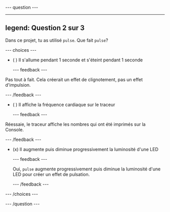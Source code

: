 
--- question ---

---
legend: Question 2 sur 3
---

Dans ce projet, tu as utilisé `pulse`. Que fait `pulse`?

--- choices ---

- ( ) Il s'allume pendant 1 seconde et s'éteint pendant 1 seconde

  --- feedback ---

Pas tout à fait. Cela créerait un effet de clignotement, pas un effet d'impulsion.

  --- /feedback ---

- ( ) Il affiche la fréquence cardiaque sur le traceur

  --- feedback ---

Réessaie, le traceur affiche les nombres qui ont été imprimés sur la Console.

  --- /feedback ---

- (x) Il augmente puis diminue progressivement la luminosité d'une LED

  --- feedback ---

  Oui, `pulse` augmente progressivement puis diminue la luminosité d'une LED pour créer un effet de pulsation.

  --- /feedback ---


--- /choices ---

--- /question ---
